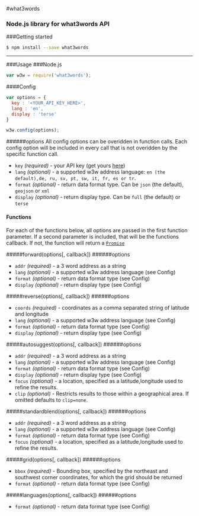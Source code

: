 #what3words
### Node.js library for what3words API

###Getting started
```sh
$ npm install --save what3words
```
___
###Usage
###Node.js
```javascript
var w3w = require('what3words');
```

####Config
```javascript
var options = {
  key : '<YOUR_API_KEY_HERE>',
  lang : 'en',
  display : 'terse'
}

w3w.config(options);
```
######options
All config options can be overidden in function calls. Each config option will be included in every call that is not
overidden by the specific function call.

* `key` _(required)_ - your API key (get yours [here](https://map.what3words.com/register?dev=true))  
* `lang` _(optional)_ - a supported w3w address language: `en (the default),de, ru, sv, pt, sw, it, fr, es or tr`.  
* `format` _(optional)_ - return data format type. Can be `json` (the default), `geojson` or `xml`  
* `display` _(optional)_ - return display type. Can be `full` (the default) or `terse`  


#### Functions
For each of the functions below, all options are passed in the first function parameter. If a second parameter is included, that will be the functions callback. If not, the function will return a [`Promise`](https://www.npmjs.com/package/promise)

#####forward(options[, callback])
######options
* `addr` _(required)_ - a 3 word address as a string
* `lang` _(optional)_ - a supported w3w address language (see Config)
* `format` _(optional)_ - return data format type (see Config)
* `display` _(optional)_ - return display type (see Config)

#####reverse(options[, callback])
######options
* `coords` _(required)_ - coordinates as a comma separated string of latitude and longitude
* `lang` _(optional)_ - a supported w3w address language (see Config)
* `format` _(optional)_ - return data format type (see Config)
* `display` _(optional)_ - return display type (see Config)

#####autosuggest(options[, callback])
######options
* `addr` _(required)_ - a 3 word address as a string
* `lang` _(optional)_ - a supported w3w address language (see Config)
* `format` _(optional)_ - return data format type (see Config)
* `display` _(optional)_ - return display type (see Config)
* `focus` _(optional)_ - a location, specified as a latitude,longitude used to refine the results.
* `clip` _(optional)_ - Restricts results to those within a geographical area. If omitted defaults to `clip=none`.

#####standardblend(options[, callback])
######options
* `addr` _(required)_ - a 3 word address as a string
* `lang` _(optional)_ - a supported w3w address language (see Config)
* `format` _(optional)_ - return data format type (see Config)
* `focus` _(optional)_ - a location, specified as a latitude,longitude used to refine the results.

#####grid(options[, callback])
######options
* `bbox` _(required)_ - Bounding box, specified by the northeast and southwest corner coordinates, for which the grid should be returned
* `format` _(optional)_ - return data format type (see Config)

#####languages(options[, callback])
######options
* `format` _(optional)_ - return data format type (see Config)
